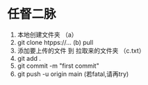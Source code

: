 # 任督二脉

1. 本地创建文件夹                                                              （a）
2. git clone htpps://...                                                            (b)  pull
3. 添加要上传的文件  到   拉取来的文件夹                         （c.txt）
4. git add .
5. git commit -m "first commit"
6. git push -u origin main                                                       (若fatal,请再try)